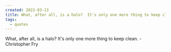 ```yaml
---
created: 2022-03-13
title: What, after all, is a halo?  It's only one more thing to keep clean.
tags:
  - quotes
---
```


What, after all, is a halo?  It's only one more thing to keep clean. - Christopher Fry
